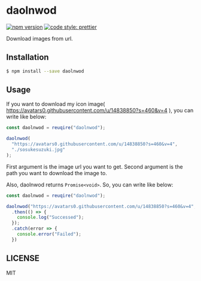 # daolnwod

[![npm version](https://badge.fury.io/js/daolnwod.svg)](https://badge.fury.io/js/daolnwod)
[![code style: prettier](https://img.shields.io/badge/code_style-prettier-ff69b4.svg?style=flat-square)](https://github.com/prettier/prettier)

Download images from url.

## Installation

```sh
$ npm install --save daolnwod
```

## Usage

If you want to download my icon image( https://avatars0.githubusercontent.com/u/14838850?s=460&v=4 ), you can write like below:

```js
const daolnwod = reuqire("daolnwod");

daolnwod(
  "https://avatars0.githubusercontent.com/u/14838850?s=460&v=4",
  "./sosukesuzuki.jpg"
);
```

First argument is the image url you want to get. Second argument is the path you want to download the image to.

Also, daolnwod returns `Promise<void>`. So, you can write like below:

```js
const daolnwod = reuqire("daolnwod");

daolnwod("https://avatars0.githubusercontent.com/u/14838850?s=460&v=4", "./sosukesuzuki.jpg")
  .then(() => {
    console.log("Successed");
  });
  .catch(error => {
    console.error("Failed");
  })
```

## LICENSE

MIT
